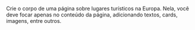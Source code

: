 Crie o corpo de uma página sobre lugares turísticos na Europa. Nela, você deve focar apenas no conteúdo da página, adicionando textos, cards, imagens, entre outros. 
